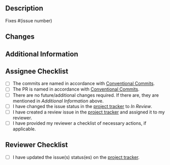 
<!--
Name your PR using the conventional commits specification: https://www.conventionalcommits.org/en/v1.0.0/#specification.
  - feat: new feature
  - fix: bug fix
  - docs: documentation only changes
  - style: formatting, no semantic meaning change to code, e.g., semicolons, white-space
  - refactor: refactoring production code, neither fixes bug nor adds feature, e.g., renaming a signature
  - perf: code change that improves performance
  - test: adding missing tests or correcting existing tests
  - chore: "busy-work" tasks, don't affect code or documentation per se
  - build: changes that affect the build system or external dependencies, e.g., pipenv, poetry
  - ci: changes to configuration files and scripts, e.g., travis, GH actions
  - revert: revert a previous commit (header should be header of reverted commit)
-->

## Description
<!--Describe the purpose of this pull request.-->
Fixes #(issue number)

## Changes
<!--List the changes you have made.-->

## Additional Information
<!--Include any additional information, such as how to test your changes.-->

## Assignee Checklist
<!--Checklist of things that assignee completed (or has to complete if PR is still a draft)-->
- [ ] The commits are named in accordance with [Conventional Commits](https://www.conventionalcommits.org/en/v1.0.0/#specification).
- [ ] The PR is named in accordance with [Conventional Commits](https://www.conventionalcommits.org/en/v1.0.0/#specification).
- [ ] There are no future/additional changes required. If there are, they are mentioned in *Additional Information* above.
- [ ] I have changed the issue status in the [project tracker](https://github.com/users/AhmedAl-Hayali/projects/1/) to *In Review*.
- [ ] I have created a review issue in the [project tracker](https://github.com/users/AhmedAl-Hayali/projects/1/) and assigned it to my reviewer.
- [ ] I have provided my reviewer a checklist of necessary actions, if applicable.

## Reviewer Checklist
<!--Checklist of things that reviewer should do/have a look at (optional, feel free to an "N/A" instead of checklist items)-->
- [ ] I have updated the issue(s) status(es) on the [project tracker](https://github.com/users/AhmedAl-Hayali/projects/1/).
